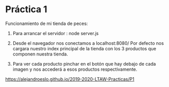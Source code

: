 # Práctica 1
Funcionamiento de mi tienda de peces:

1) Para arrancar el servidor :
      node server.js

2) Desde el navegador nos conectamos a localhost:8080/
    Por defecto nos cargara nuestro index principal de la tienda con los
    3 productos que componen nuestra tienda.

3) Para ver cada producto pinchar en el botón que hay debajo de cada imagen
    y nos accederá a esos productos respectivamente.


https://alejandroeslo.github.io/2019-2020-LTAW-Practicas/P1
